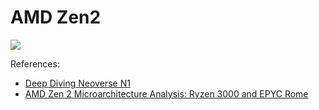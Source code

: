 # AMD Zen2

![](./zen2.svg)

References:

- [Deep Diving Neoverse N1](https://chipsandcheese.com/2021/10/22/deep-diving-neoverse-n1/)
- [AMD Zen 2 Microarchitecture Analysis: Ryzen 3000 and EPYC Rome](https://www.anandtech.com/show/14525/amd-zen-2-microarchitecture-analysis-ryzen-3000-and-epyc-rome/6)
